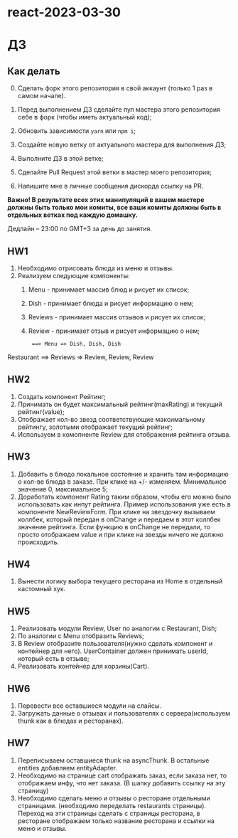 # react-2023-03-30

# ДЗ

## Как делать

0. Сделать форк этого репозитория в свой аккаунт (только 1 раз в самом начале).

1. Перед выполнением ДЗ сделайте пул мастера этого репозитория себе в форк (чтобы иметь актуальный код);
2. Обновить зависимости `yarn` или `npm i`;
3. Создайте новую ветку от актуального мастера для выполнения ДЗ;
4. Выполните ДЗ в этой ветке;
5. Сделайте Pull Request этой ветки в мастер моего репозитория;
6. Напишите мне в личные сообщения дискорда ссылку на PR.

**Важно! В результате всех этих манипуляций в вашем мастере должны быть только мои комиты, все ваши комиты должны быть в отдельных ветках под каждую домашку.**

Дедлайн – 23:00 по GMT+3 за день до занятия.


## HW1
1. Необходимо отрисовать блюда из меню и отзывы.
2. Реализуем следующие компоненты:
    1. Menu - принимает массив блюд и рисует их список;
    2. Dish - принимает блюда и рисует информацию о нем;
    3. Reviews - принимает массив отзывов и рисует их список;
    4. Review - принимает отзыв и рисует информацию о нем;


            ==> Menu => Dish, Dish, Dish
Restaurant 
            ==> Reviews => Review, Review, Review

## HW2

1. Создать компонент Рейтинг;
2. Принимать он будет максимальный рейтинг(maxRating) и текущий рейтинг(value);
3. Отображает кол-во звезд соответствующие максимальному рейтингу, золотыми отображает текущий рейтинг;
4. Используем в комопненте Review для отображения рейтинга отзыва.

## HW3

1. Добавить в блюдо локальное состояние и хранить там информацию о кол-ве блюда в заказе. При клике на +/- изменяем. Минимальное значение 0, максимальное 5;
2. Доработать компонент Rating таким образом, чтобы его можно было использовать как инпут рейтинга. Пример использования уже есть в компоненте NewReviewForm. При клике на звездочку вызываем коллбек, который передан в onChange и передаем в этот коллбек значение рейтинга. Если функцию в onChange не передали, то просто отображаем value и при клике на звезды ничего не должно происходить.

## HW4

1. Вынести логику выбора текущего ресторана из Home в отдельный кастомный хук.

## HW5

1. Реализовать модули Review, User по аналогии с Restaurant, Dish;
2. По аналогии с Menu отобразить Reviews;
3. В Review отобразите пользователя(нужно сделать компонент и контейнер для него). UserContainer должен принимать userId, который есть в отзыве;
4. Реализовать контейнер для корзины(Cart).

## HW6

1. Перевести все оставшиеся модули на слайсы.
2. Загружать данные о отзывах и пользователях с сервера(используем thunk как в блюдах и ресторанах).

## HW7

1. Переписываем оставшиеся thunk на asyncThunk. В остальные entities добавляем entityAdapter.
2. Необходимо на странице cart отображать заказ, если заказа нет, то отображаем инфу, что нет заказа. (В шапку добавить ссылку на эту страницу)
3. Необходимо сделать меню и отзывы о ресторане отдельными страницами. (необходимо переделать restaurants страницы). Переход на эти страницы сделать с страницы ресторана, в ресторане отображаем только название ресторана и ссылки на меню и отзывы.
